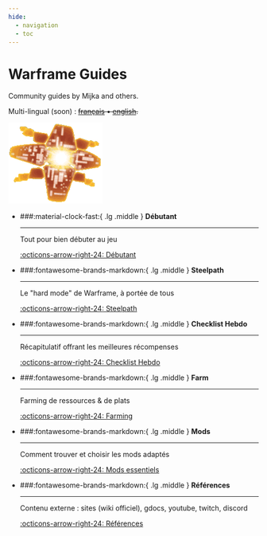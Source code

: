 ```yaml
---
hide:
  - navigation
  - toc
---
```

<div class="header">
  <div class="background-logo"></div>
  <div class="home-page">

  <div markdown="0" class="header-section">
    <div class="text-content" markdown="1">
      <h1 class="custom-gradient-title">Warframe Guides</h1>
      <p class="subtitle">Community guides by Mijka and others.
      </p>
    </div>
    <div class="right-content" markdown="0">
      <p class="subtitle2">Multi-lingual (soon) :
        <s>
        <a href="/fr/" class="lang-link" onclick="return false">français</a> •
        <a href="/en/" class="lang-link" onclick="return false">english</a>.
        </s>
      </p>
      <img src="assets/logo.png" alt="Logo" class="inverted-logo">
    </div>
  </div>
</div>

</div>


<div class="grid cards narrow-cards" markdown>

-   ###:material-clock-fast:{ .lg .middle } __Débutant__

    ---

    Tout pour bien débuter au jeu

    [:octicons-arrow-right-24: Débutant](beginner/index.md)


-   ###:fontawesome-brands-markdown:{ .lg .middle } __Steelpath__

    ---

    Le "hard mode" de Warframe, à portée de tous

    [:octicons-arrow-right-24: Steelpath](steelpath/index.md)


-   ###:fontawesome-brands-markdown:{ .lg .middle } __Checklist Hebdo__

    ---

    Récapitulatif offrant les meilleures récompenses

    [:octicons-arrow-right-24: Checklist Hebdo](weekly-checklist.md)


-   ###:fontawesome-brands-markdown:{ .lg .middle } __Farm__

    ---

    Farming de ressources & de plats

    [:octicons-arrow-right-24: Farming](farm.md)


-   ###:fontawesome-brands-markdown:{ .lg .middle } __Mods__

    ---

    Comment trouver et choisir les mods adaptés

    [:octicons-arrow-right-24: Mods essentiels](mods.md)


-   ###:fontawesome-brands-markdown:{ .lg .middle } __Références__

    ---

    Contenu externe : sites (wiki officiel), gdocs, youtube, twitch, discord

    [:octicons-arrow-right-24: Références](content.md)


</div>

